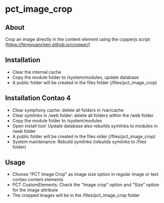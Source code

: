 pct_image_crop
================

About
-----
Crop an image directly in the content element using the copperjs script (https://fengyuanchen.github.io/cropper/)

Installation
------------
- Clear the internal cache
- Copy the module folder to /system/modules, update database 
- A public folder will be created in the files folder (/files/pct_image_crop)

Installation Contao 4
------------
- Clear symphony cache: delete all folders in /var/cache
- Clear symlinks in /web folder: delete all folders within the /web folder
- Copy the module folder to /system/modules
- Open install tool: Update database also rebuilds symlinks to modules in /web folder
- A public folder will be created in the files older (/files/pct_image_crop)
- System maintenance: Rebuild symlinks (rebuilds symlinks to /files folder)

Usage
-----
- Choose "PCT Image Crop" as image size option in regular image or text contao content elements
- PCT CustomElements: Check the "Image crop" option and "Size" option for the image attribute
- The cropped images will be in the /files/pct_image_crop folder